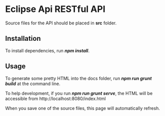 # Eclipse Api RESTful API
Source files for the API should be placed in __src__ folder.

## Installation
To install dependencies, run ___npm install___.

## Usage
To generate some pretty HTML into the docs folder, run ___npm run grunt build___ at the command line.

To help development, if you run ___npm run grunt serve___, the HTML will be accessible from http://localhost:8080/index.html 

When you save one of the source files, this page will automatically refresh.